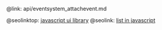 @link: api/eventsystem_attachevent.md

@seolinktop: [javascript ui library](https://webix.com)
@seolink: [list in javascript](https://webix.com/widget/list/)